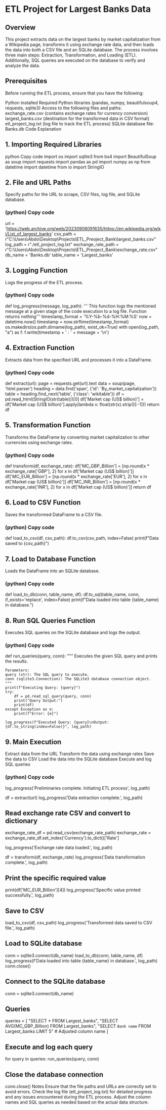 # ETL Project for Largest Banks Data
## Overview
This project extracts data on the largest banks by market capitalization from a Wikipedia page, transforms it using exchange rate data, and then loads the data into both a CSV file and an SQLite database. The process involves three main steps: Extraction, Transformation, and Loading (ETL). Additionally, SQL queries are executed on the database to verify and analyze the data.

## Prerequisites
Before running the ETL process, ensure that you have the following:

Python installed
Required Python libraries (pandas, numpy, beautifulsoup4, requests, sqlite3)
Access to the following files and paths:
exchange_rate.csv (contains exchange rates for currency conversion)
largest_banks.csv (destination for the transformed data in CSV format)
etl_project_log.txt (log file to track the ETL process)
SQLite database file: Banks.db
Code Explanation
## 1. Importing Required Libraries
python
Copy code
import os
import sqlite3
from bs4 import BeautifulSoup as soup
import requests
import pandas as pd
import numpy as np
from datetime import datetime 
from io import StringIO
## 2. File and URL Paths
Specify paths for the URL to scrape, CSV files, log file, and SQLite database.

### (python) Copy code
url = 'https://web.archive.org/web/20230908091635/https://en.wikipedia.org/wiki/List_of_largest_banks'
csv_path = r"C:\Users\Abdo\Desktop\Projects\ETL_Preoject_Bank\largest_banks.csv"
log_path = r"./etl_project_log.txt"
exchange_rate_path = r"C:\Users\Abdo\Desktop\Projects\ETL_Preoject_Bank\exchange_rate.csv"
db_name = 'Banks.db'
table_name = 'Largest_banks'
## 3. Logging Function
Logs the progress of the ETL process.

### (python) Copy code
def log_progress(message, log_path):
    ''' This function logs the mentioned message at a given stage of the code execution to a log file. Function returns nothing'''
    timestamp_format = '%Y-%b-%d-%H:%M:%S'
    now = datetime.now()
    timestamp = now.strftime(timestamp_format)
    os.makedirs(os.path.dirname(log_path), exist_ok=True)
    with open(log_path, "a") as f:
        f.write(timestamp + ' : ' + message + '\n')
## 4. Extraction Function
Extracts data from the specified URL and processes it into a DataFrame.

### (python) Copy code
def extract(url):
    page = requests.get(url).text
    data = soup(page, 'html.parser')
    heading = data.find('span', {'id': 'By_market_capitalization'})
    table = heading.find_next('table', {'class': 'wikitable'})
    df = pd.read_html(StringIO(str(table)))[0]
    df['Market cap (US$ billion)'] = df['Market cap (US$ billion)'].apply(lambda x: float(str(x).strip()[:-1]))
    return df
## 5. Transformation Function
Transforms the DataFrame by converting market capitalization to other currencies using exchange rates.

### (python) Copy code
def transform(df, exchange_rate):
    df['MC_GBP_Billion'] = [np.round(x * exchange_rate['GBP'], 2) for x in df['Market cap (US$ billion)']]
    df['MC_EUR_Billion'] = [np.round(x * exchange_rate['EUR'], 2) for x in df['Market cap (US$ billion)']]
    df['MC_INR_Billion'] = [np.round(x * exchange_rate['INR'], 2) for x in df['Market cap (US$ billion)']]
    return df
## 6. Load to CSV Function
Saves the transformed DataFrame to a CSV file.

### (python) Copy code
def load_to_csv(df, csv_path):
    df.to_csv(csv_path, index=False)
    print(f"Data saved to {csv_path}")
## 7. Load to Database Function
Loads the DataFrame into an SQLite database.

### (python) Copy code
def load_to_db(conn, table_name, df):
    df.to_sql(table_name, conn, if_exists='replace', index=False)
    print(f"Data loaded into table {table_name} in database.")
## 8. Run SQL Queries Function
Executes SQL queries on the SQLite database and logs the output.

### (python) Copy code
def run_queries(query, conn):
    """
    Executes the given SQL query and prints the results.
    
    Parameters:
    query (str): The SQL query to execute.
    conn (sqlite3.Connection): The SQLite3 database connection object.
    """
    print(f"Executing Query: {query}")
    try:
        df = pd.read_sql_query(query, conn)
        print("Query Output:")
        print(df)
    except Exception as e:
        print(f"Error: {e}")
    
    log_progress(f"Executed Query: {query}\nOutput: {df.to_string(index=False)}", log_path)
## 9. Main Execution
Extract data from the URL
Transform the data using exchange rates
Save the data to CSV
Load the data into the SQLite database
Execute and log SQL queries
### (python) Copy code
log_progress('Preliminaries complete. Initiating ETL process', log_path)

df = extract(url)
log_progress('Data extraction complete.', log_path)

## Read exchange rate CSV and convert to dictionary
exchange_rate_df = pd.read_csv(exchange_rate_path)
exchange_rate = exchange_rate_df.set_index('Currency').to_dict()['Rate']

log_progress('Exchange rate data loaded.', log_path)

df = transform(df, exchange_rate)
log_progress('Data transformation complete.', log_path)

## Print the specific required value
print(df['MC_EUR_Billion'][4])
log_progress('Specific value printed successfully.', log_path)

## Save to CSV
load_to_csv(df, csv_path)
log_progress('Transformed data saved to CSV file.', log_path)

## Load to SQLite database
conn = sqlite3.connect(db_name)
load_to_db(conn, table_name, df)
log_progress(f'Data loaded into table {table_name} in database.', log_path)
conn.close()

## Connect to the SQLite database
conn = sqlite3.connect(db_name)

## Queries
queries = [
    "SELECT * FROM Largest_banks",
    "SELECT AVG(MC_GBP_Billion) FROM Largest_banks",
    "SELECT `Bank name` FROM Largest_banks LIMIT 5"  # Adjusted column name
]

## Execute and log each query
for query in queries:
    run_queries(query, conn)

## Close the database connection
conn.close()
Notes
Ensure that the file paths and URLs are correctly set to avoid errors.
Check the log file (etl_project_log.txt) for detailed progress and any issues encountered during the ETL process.
Adjust the column names and SQL queries as needed based on the actual data structure.
